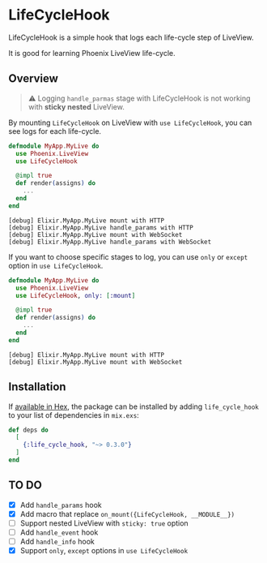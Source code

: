 # LifeCycleHook

LifeCycleHook is a simple hook that logs each life-cycle step of LiveView.

It is good for learning Phoenix LiveView life-cycle.

## Overview

> :warning: Logging `handle_parmas` stage with LifeCycleHook is not working with **sticky nested** LiveView.

By mounting `LifeCycleHook` on LiveView with `use LifeCycleHook`, you can see logs for each life-cycle.

```elixir
defmodule MyApp.MyLive do
  use Phoenix.LiveView
  use LifeCycleHook

  @impl true
  def render(assigns) do
    ...
  end
end
```

```
[debug] Elixir.MyApp.MyLive mount with HTTP
[debug] Elixir.MyApp.MyLive handle_params with HTTP
[debug] Elixir.MyApp.MyLive mount with WebSocket
[debug] Elixir.MyApp.MyLive handle_params with WebSocket
```

If you want to choose specific stages to log, you can use `only` or `except` option in `use LifeCycleHook`.

```elixir
defmodule MyApp.MyLive do
  use Phoenix.LiveView
  use LifeCycleHook, only: [:mount]

  @impl true
  def render(assigns) do
    ...
  end
end
```

```
[debug] Elixir.MyApp.MyLive mount with HTTP
[debug] Elixir.MyApp.MyLive mount with WebSocket
```

## Installation

If [available in Hex](https://hex.pm/docs/publish), the package can be installed
by adding `life_cycle_hook` to your list of dependencies in `mix.exs`:

```elixir
def deps do
  [
    {:life_cycle_hook, "~> 0.3.0"}
  ]
end
```

## TO DO

- [x] Add `handle_params` hook
- [x] Add macro that replace `on_mount({LifeCycleHook, __MODULE__})`
- [ ] Support nested LiveView with `sticky: true` option
- [ ] Add `handle_event` hook
- [ ] Add `handle_info` hook
- [x] Support `only`, `except` options in `use LifeCycleHook`
